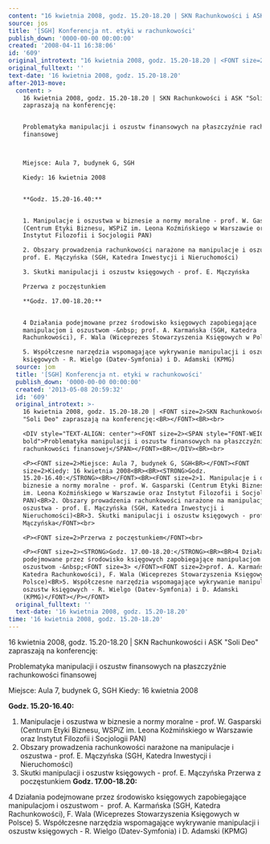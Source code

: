 ```yaml
---
content: "16 kwietnia 2008, godz. 15.20-18.20 | SKN Rachunkowości i ASK \"Soli Deo\" zapraszają na konferencję:\n\nProblematyka manipulacji i oszustw finansowych na płaszczyźnie rachunkowości finansowej\n\n\nMiejsce: Aula 7, budynek G, SGH\nKiedy: 16 kwietnia 2008\n\n**Godz. 15.20-16.40:**\n\n1. Manipulacje i oszustwa w biznesie a normy moralne - prof. W. Gasparski (Centrum Etyki Biznesu, WSPiZ im. Leona Koźmińskiego w Warszawie oraz Instytut Filozofii i Socjologii PAN)\n2. Obszary prowadzenia rachunkowości narażone na manipulacje i oszustwa - prof. E. Mączyńska (SGH, Katedra Inwestycji i Nieruchomości)\n3. Skutki manipulacji i oszustw księgowych - prof. E. Mączyńska\nPrzerwa z poczęstunkiem\n**Godz. 17.00-18.20:**\n\n4 Działania podejmowane przez środowisko księgowych zapobiegające manipulacjom i oszustwom -&nbsp; prof. A. Karmańska (SGH, Katedra Rachunkowości), F. Wala (Wiceprezes Stowarzyszenia Księgowych w Polsce)\n5. Współczesne narzędzia wspomagające wykrywanie manipulacji i oszustw księgowych - R. Wielgo (Datev-Symfonia) i D. Adamski (KPMG)\n\n\n<!--CONTENT FROM OLD SERVER (jos before 2013): 16 kwietnia 2008, godz. 15.20-18.20 | SKN Rachunkowości i ASK \"Soli Deo\" zapraszają na konferencję:\n\r\nProblematyka manipulacji i oszustw finansowych na płaszczyźnie rachunkowości finansowej\n\r\n\nMiejsce: Aula 7, budynek G, SGH\nKiedy: 16 kwietnia 2008\n\n**Godz. 15.20-16.40:**\n\n1. Manipulacje i oszustwa w biznesie a normy moralne - prof. W. Gasparski (Centrum Etyki Biznesu, WSPiZ im. Leona Koźmińskiego w Warszawie oraz Instytut Filozofii i Socjologii PAN)\n2. Obszary prowadzenia rachunkowości narażone na manipulacje i oszustwa - prof. E. Mączyńska (SGH, Katedra Inwestycji i Nieruchomości)\n3. Skutki manipulacji i oszustw księgowych - prof. E. Mączyńska\n\r\n\nPrzerwa z poczęstunkiem\n\r\n\n**Godz. 17.00-18.20:**\n\n4 Działania podejmowane przez środowisko księgowych zapobiegające manipulacjom i oszustwom -&nbsp; prof. A. Karmańska (SGH, Katedra Rachunkowości), F. Wala (Wiceprezes Stowarzyszenia Księgowych w Polsce)\n5. Współczesne narzędzia wspomagające wykrywanie manipulacji i oszustw księgowych - R. Wielgo (Datev-Symfonia) i D. Adamski (KPMG)\n\n-->"
source: jos
title: '[SGH] Konferencja nt. etyki w rachunkowości'
publish_down: '0000-00-00 00:00:00'
created: '2008-04-11 16:38:06'
id: '609'
original_introtext: "16 kwietnia 2008, godz. 15.20-18.20 | <FONT size=2>SKN Rachunkowości i ASK \"Soli Deo\" zapraszają na konferencję:<BR></FONT><BR><br>\r\n<DIV style=\"TEXT-ALIGN: center\"><FONT size=2><SPAN style=\"FONT-WEIGHT: bold\">Problematyka manipulacji i oszustw finansowych na płaszczyźnie rachunkowości finansowej</SPAN></FONT><BR></DIV><BR><br>\r\n<P><FONT size=2>Miejsce: Aula 7, budynek G, SGH<BR></FONT><FONT size=2>Kiedy: 16 kwietnia 2008<BR><BR><STRONG>Godz. 15.20-16.40:</STRONG><BR></FONT><BR><FONT size=2>1. Manipulacje i oszustwa w biznesie a normy moralne - prof. W. Gasparski (Centrum Etyki Biznesu, WSPiZ im. Leona Koźmińskiego w Warszawie oraz Instytut Filozofii i Socjologii PAN)<BR>2. Obszary prowadzenia rachunkowości narażone na manipulacje i oszustwa - prof. E. Mączyńska (SGH, Katedra Inwestycji i Nieruchomości)<BR>3. Skutki manipulacji i oszustw księgowych - prof. E. Mączyńska</FONT><br>\r\n<P><FONT size=2>Przerwa z poczęstunkiem</FONT><br>\r\n<P><FONT size=2><STRONG>Godz. 17.00-18.20:</STRONG><BR><BR>4 Działania podejmowane przez środowisko księgowych zapobiegające manipulacjom i oszustwom -&nbsp;<FONT size=3> </FONT><FONT size=2>prof. A. Karmańska (SGH, Katedra Rachunkowości), F. Wala (Wiceprezes Stowarzyszenia Księgowych w Polsce)<BR>5. Współczesne narzędzia wspomagające wykrywanie manipulacji i oszustw księgowych - R. Wielgo (Datev-Symfonia) i D. Adamski (KPMG)</FONT></P></FONT>"
original_fulltext: ''
text-date: '16 kwietnia 2008, godz. 15.20-18.20'
after-2013-move:
  content: >
    16 kwietnia 2008, godz. 15.20-18.20 | SKN Rachunkowości i ASK "Soli Deo"
    zapraszają na konferencję:


    Problematyka manipulacji i oszustw finansowych na płaszczyźnie rachunkowości
    finansowej



    Miejsce: Aula 7, budynek G, SGH

    Kiedy: 16 kwietnia 2008


    **Godz. 15.20-16.40:**


    1. Manipulacje i oszustwa w biznesie a normy moralne - prof. W. Gasparski
    (Centrum Etyki Biznesu, WSPiZ im. Leona Koźmińskiego w Warszawie oraz
    Instytut Filozofii i Socjologii PAN)

    2. Obszary prowadzenia rachunkowości narażone na manipulacje i oszustwa -
    prof. E. Mączyńska (SGH, Katedra Inwestycji i Nieruchomości)

    3. Skutki manipulacji i oszustw księgowych - prof. E. Mączyńska

    Przerwa z poczęstunkiem

    **Godz. 17.00-18.20:**


    4 Działania podejmowane przez środowisko księgowych zapobiegające
    manipulacjom i oszustwom -&nbsp; prof. A. Karmańska (SGH, Katedra
    Rachunkowości), F. Wala (Wiceprezes Stowarzyszenia Księgowych w Polsce)

    5. Współczesne narzędzia wspomagające wykrywanie manipulacji i oszustw
    księgowych - R. Wielgo (Datev-Symfonia) i D. Adamski (KPMG)
  source: jom
  title: '[SGH] Konferencja nt. etyki w rachunkowości'
  publish_down: '0000-00-00 00:00:00'
  created: '2013-05-08 20:59:32'
  id: '609'
  original_introtext: >-
    16 kwietnia 2008, godz. 15.20-18.20 | <FONT size=2>SKN Rachunkowości i ASK
    "Soli Deo" zapraszają na konferencję:<BR></FONT><BR><br>

    <DIV style="TEXT-ALIGN: center"><FONT size=2><SPAN style="FONT-WEIGHT:
    bold">Problematyka manipulacji i oszustw finansowych na płaszczyźnie
    rachunkowości finansowej</SPAN></FONT><BR></DIV><BR><br>

    <P><FONT size=2>Miejsce: Aula 7, budynek G, SGH<BR></FONT><FONT
    size=2>Kiedy: 16 kwietnia 2008<BR><BR><STRONG>Godz.
    15.20-16.40:</STRONG><BR></FONT><BR><FONT size=2>1. Manipulacje i oszustwa w
    biznesie a normy moralne - prof. W. Gasparski (Centrum Etyki Biznesu, WSPiZ
    im. Leona Koźmińskiego w Warszawie oraz Instytut Filozofii i Socjologii
    PAN)<BR>2. Obszary prowadzenia rachunkowości narażone na manipulacje i
    oszustwa - prof. E. Mączyńska (SGH, Katedra Inwestycji i
    Nieruchomości)<BR>3. Skutki manipulacji i oszustw księgowych - prof. E.
    Mączyńska</FONT><br>

    <P><FONT size=2>Przerwa z poczęstunkiem</FONT><br>

    <P><FONT size=2><STRONG>Godz. 17.00-18.20:</STRONG><BR><BR>4 Działania
    podejmowane przez środowisko księgowych zapobiegające manipulacjom i
    oszustwom -&nbsp;<FONT size=3> </FONT><FONT size=2>prof. A. Karmańska (SGH,
    Katedra Rachunkowości), F. Wala (Wiceprezes Stowarzyszenia Księgowych w
    Polsce)<BR>5. Współczesne narzędzia wspomagające wykrywanie manipulacji i
    oszustw księgowych - R. Wielgo (Datev-Symfonia) i D. Adamski
    (KPMG)</FONT></P></FONT>
  original_fulltext: ''
  text-date: '16 kwietnia 2008, godz. 15.20-18.20'
time: '16 kwietnia 2008, godz. 15.20-18.20'
---
```

16 kwietnia 2008, godz. 15.20-18.20 | SKN Rachunkowości i ASK "Soli Deo" zapraszają na konferencję:

Problematyka manipulacji i oszustw finansowych na płaszczyźnie rachunkowości finansowej


Miejsce: Aula 7, budynek G, SGH
Kiedy: 16 kwietnia 2008

**Godz. 15.20-16.40:**

1. Manipulacje i oszustwa w biznesie a normy moralne - prof. W. Gasparski (Centrum Etyki Biznesu, WSPiZ im. Leona Koźmińskiego w Warszawie oraz Instytut Filozofii i Socjologii PAN)
2. Obszary prowadzenia rachunkowości narażone na manipulacje i oszustwa - prof. E. Mączyńska (SGH, Katedra Inwestycji i Nieruchomości)
3. Skutki manipulacji i oszustw księgowych - prof. E. Mączyńska
Przerwa z poczęstunkiem
**Godz. 17.00-18.20:**

4 Działania podejmowane przez środowisko księgowych zapobiegające manipulacjom i oszustwom -&nbsp; prof. A. Karmańska (SGH, Katedra Rachunkowości), F. Wala (Wiceprezes Stowarzyszenia Księgowych w Polsce)
5. Współczesne narzędzia wspomagające wykrywanie manipulacji i oszustw księgowych - R. Wielgo (Datev-Symfonia) i D. Adamski (KPMG)


<!--CONTENT FROM OLD SERVER (jos before 2013): 16 kwietnia 2008, godz. 15.20-18.20 | SKN Rachunkowości i ASK "Soli Deo" zapraszają na konferencję:

Problematyka manipulacji i oszustw finansowych na płaszczyźnie rachunkowości finansowej


Miejsce: Aula 7, budynek G, SGH
Kiedy: 16 kwietnia 2008

**Godz. 15.20-16.40:**

1. Manipulacje i oszustwa w biznesie a normy moralne - prof. W. Gasparski (Centrum Etyki Biznesu, WSPiZ im. Leona Koźmińskiego w Warszawie oraz Instytut Filozofii i Socjologii PAN)
2. Obszary prowadzenia rachunkowości narażone na manipulacje i oszustwa - prof. E. Mączyńska (SGH, Katedra Inwestycji i Nieruchomości)
3. Skutki manipulacji i oszustw księgowych - prof. E. Mączyńska


Przerwa z poczęstunkiem


**Godz. 17.00-18.20:**

4 Działania podejmowane przez środowisko księgowych zapobiegające manipulacjom i oszustwom -&nbsp; prof. A. Karmańska (SGH, Katedra Rachunkowości), F. Wala (Wiceprezes Stowarzyszenia Księgowych w Polsce)
5. Współczesne narzędzia wspomagające wykrywanie manipulacji i oszustw księgowych - R. Wielgo (Datev-Symfonia) i D. Adamski (KPMG)

-->

<!--{{json:{"created_date":"2008-04-11 16:38:06","publish_down":"0000-00-00 00:00:00","id":"609"}}}-->